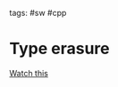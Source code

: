 tags: #sw #cpp

Type erasure
============

[Watch this]

  [Watch this]: https://www.youtube.com/watch?v=qn6OqefuH08&list=PLHTh1InhhwT6c2JNtUiJkaH8YRqzhU7Ag
